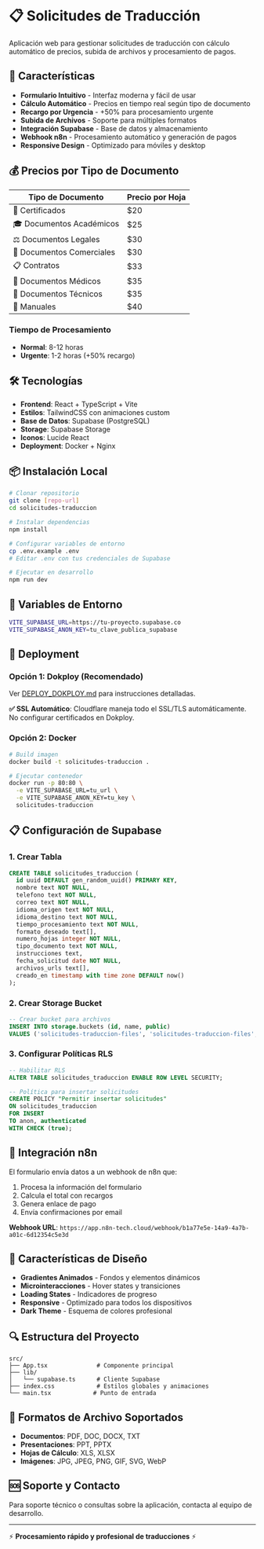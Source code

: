 # 📋 Solicitudes de Traducción

Aplicación web para gestionar solicitudes de traducción con cálculo automático de precios, subida de archivos y procesamiento de pagos.

## 🚀 Características

- **Formulario Intuitivo** - Interfaz moderna y fácil de usar
- **Cálculo Automático** - Precios en tiempo real según tipo de documento
- **Recargo por Urgencia** - +50% para procesamiento urgente
- **Subida de Archivos** - Soporte para múltiples formatos
- **Integración Supabase** - Base de datos y almacenamiento
- **Webhook n8n** - Procesamiento automático y generación de pagos
- **Responsive Design** - Optimizado para móviles y desktop

## 💰 Precios por Tipo de Documento

| Tipo de Documento | Precio por Hoja |
|-------------------|-----------------|
| 📜 Certificados | $20 |
| 🎓 Documentos Académicos | $25 |
| ⚖️ Documentos Legales | $30 |
| 💼 Documentos Comerciales | $30 |
| 📋 Contratos | $33 |
| 🏥 Documentos Médicos | $35 |
| 🔧 Documentos Técnicos | $35 |
| 📖 Manuales | $40 |

### Tiempo de Procesamiento
- **Normal**: 8-12 horas
- **Urgente**: 1-2 horas (+50% recargo)

## 🛠️ Tecnologías

- **Frontend**: React + TypeScript + Vite
- **Estilos**: TailwindCSS con animaciones custom
- **Base de Datos**: Supabase (PostgreSQL)
- **Storage**: Supabase Storage
- **Iconos**: Lucide React
- **Deployment**: Docker + Nginx

## 📦 Instalación Local

```bash
# Clonar repositorio
git clone [repo-url]
cd solicitudes-traduccion

# Instalar dependencias
npm install

# Configurar variables de entorno
cp .env.example .env
# Editar .env con tus credenciales de Supabase

# Ejecutar en desarrollo
npm run dev
```

## 🔧 Variables de Entorno

```bash
VITE_SUPABASE_URL=https://tu-proyecto.supabase.co
VITE_SUPABASE_ANON_KEY=tu_clave_publica_supabase
```

## 🚀 Deployment

### Opción 1: Dokploy (Recomendado)
Ver [DEPLOY_DOKPLOY.md](./DEPLOY_DOKPLOY.md) para instrucciones detalladas.

**✅ SSL Automático**: Cloudflare maneja todo el SSL/TLS automáticamente. No configurar certificados en Dokploy.

### Opción 2: Docker
```bash
# Build imagen
docker build -t solicitudes-traduccion .

# Ejecutar contenedor
docker run -p 80:80 \
  -e VITE_SUPABASE_URL=tu_url \
  -e VITE_SUPABASE_ANON_KEY=tu_key \
  solicitudes-traduccion
```

## 📋 Configuración de Supabase

### 1. Crear Tabla
```sql
CREATE TABLE solicitudes_traduccion (
  id uuid DEFAULT gen_random_uuid() PRIMARY KEY,
  nombre text NOT NULL,
  telefono text NOT NULL,
  correo text NOT NULL,
  idioma_origen text NOT NULL,
  idioma_destino text NOT NULL,
  tiempo_procesamiento text NOT NULL,
  formato_deseado text[],
  numero_hojas integer NOT NULL,
  tipo_documento text NOT NULL,
  instrucciones text,
  fecha_solicitud date NOT NULL,
  archivos_urls text[],
  creado_en timestamp with time zone DEFAULT now()
);
```

### 2. Crear Storage Bucket
```sql
-- Crear bucket para archivos
INSERT INTO storage.buckets (id, name, public)
VALUES ('solicitudes-traduccion-files', 'solicitudes-traduccion-files', true);
```

### 3. Configurar Políticas RLS
```sql
-- Habilitar RLS
ALTER TABLE solicitudes_traduccion ENABLE ROW LEVEL SECURITY;

-- Política para insertar solicitudes
CREATE POLICY "Permitir insertar solicitudes"
ON solicitudes_traduccion
FOR INSERT
TO anon, authenticated
WITH CHECK (true);
```

## 🔗 Integración n8n

El formulario envía datos a un webhook de n8n que:
1. Procesa la información del formulario
2. Calcula el total con recargos
3. Genera enlace de pago
4. Envía confirmaciones por email

**Webhook URL**: `https://app.n8n-tech.cloud/webhook/b1a77e5e-14a9-4a7b-a01c-6d12354c5e3d`

## 🎨 Características de Diseño

- **Gradientes Animados** - Fondos y elementos dinámicos
- **Microinteracciones** - Hover states y transiciones
- **Loading States** - Indicadores de progreso
- **Responsive** - Optimizado para todos los dispositivos
- **Dark Theme** - Esquema de colores profesional

## 🔍 Estructura del Proyecto

```
src/
├── App.tsx              # Componente principal
├── lib/
│   └── supabase.ts      # Cliente Supabase
├── index.css            # Estilos globales y animaciones
└── main.tsx            # Punto de entrada
```

## 📱 Formatos de Archivo Soportados

- **Documentos**: PDF, DOC, DOCX, TXT
- **Presentaciones**: PPT, PPTX
- **Hojas de Cálculo**: XLS, XLSX
- **Imágenes**: JPG, JPEG, PNG, GIF, SVG, WebP

## 🆘 Soporte y Contacto

Para soporte técnico o consultas sobre la aplicación, contacta al equipo de desarrollo.

---

⚡ **Procesamiento rápido y profesional de traducciones** ⚡